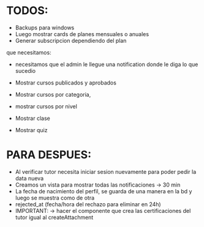 # TODOS:

- Backups para windows
- Luego mostrar cards de planes mensuales o anuales
- Generar subscripcion dependiendo del plan

que necesitamos:

- necesitamos que el admin le llegue una notification donde le diga lo que sucedio

- Mostrar cursos publicados y aprobados
- Mostrar cursos por categoria,
- mostrar cursos por nivel

- Mostrar clase
- Mostrar quiz

# PARA DESPUES:

- Al verificar tutor necesita iniciar sesion nuevamente para poder pedir la data nueva
- Creamos un vista para mostrar todas las notificaciones -> 30 min
- La fecha de nacimiento del perfil, se guarda de una manera en la bd y luego se muestra como de otra
- rejected_at (fecha/hora del rechazo para eliminar en 24h)
- IMPORTANT: -> hacer el componente que crea las certificaciones del tutor igual al createAttachment
